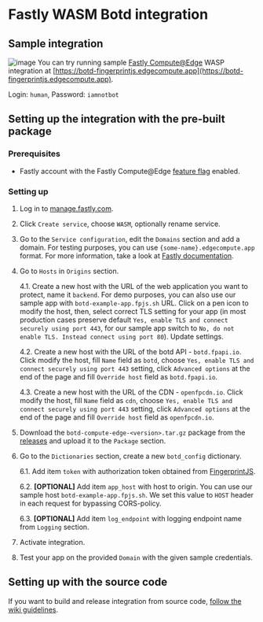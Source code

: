 # Fastly WASM Botd integration

## Sample integration
![image](https://user-images.githubusercontent.com/10922372/125807555-97e8b4a3-63e7-4a62-9784-e406044702f4.png)
You can try running sample [Fastly Compute@Edge](https://docs.fastly.com/products/compute-at-edge) WASP integration at [https://botd-fingerprintjs.edgecompute.app](https://botd-fingerprintjs.edgecompute.app).

Login: `human`, Password: `iamnotbot`

## Setting up the integration with the pre-built package

### Prerequisites
- Fastly account with the Fastly Compute@Edge [feature flag](https://developer.fastly.com/learning/compute/#create-a-new-fastly-account-and-invite-your-collaborators) enabled.

### Setting up

1. Log in to [manage.fastly.com](https://manage.fastly.com/).

2. Click `Create service`, choose `WASM`, optionally rename service.

3. Go to the `Service configuration`, edit the `Domains` section and add a domain. For testing purposes, you can use `{some-name}.edgecompute.app` format. For more information, take a look at [Fastly documentation](https://developer.fastly.com/learning/concepts/routing-traffic-to-fastly/#computeedge).

4. Go to `Hosts` in `Origins` section.
 
   4.1. Create a new host with the URL of the web application you want to protect, name it `backend`. For demo purposes, you can also use our sample app with `botd-example-app.fpjs.sh` URL. Click on a pen icon to modify the host, then, select correct TLS setting for your app (in most production cases preserve default `Yes, enable TLS and connect securely using port 443`, for our sample app switch to `No, do not enable TLS. Instead connect using port 80`). Update settings.

   4.2. Create a new host with the URL of the botd API - `botd.fpapi.io`. Click modify the host, fill `Name` field as `botd`, choose `Yes, enable TLS and connect securely using port 443` setting, click `Advanced options` at the end of the page and fill `Override host` field as `botd.fpapi.io`.

   4.3. Create a new host with the URL of the CDN - `openfpcdn.io`. Click modify the host, fill `Name` field as `cdn`, choose `Yes, enable TLS and connect securely using port 443` setting, click `Advanced options` at the end of the page and fill `Override host` field as `openfpcdn.io`.

5. Download the `botd-compute-edge-<version>.tar.gz` package from the [releases](https://github.com/fingerprintjs/botd-integrations/releases) and upload it to the `Package` section.

6. Go to the `Dictionaries` section, create a new `botd_config` dictionary.

   6.1. Add item `token` with authorization token obtained from [FingerprintJS](https://fingerprintjs.com/).

   6.2. **[OPTIONAL]** Add item `app_host` with host to origin. You can use our sample host `botd-example-app.fpjs.sh`. We set this value to `HOST` header in each request for bypassing CORS-policy.

   6.3. **[OPTIONAL]** Add item `log_endpoint` with logging endpoint name from `Logging` section.
 
8. Activate integration.

9. Test your app on the provided `Domain` with the given sample credentials.

## Setting up with the source code
If you want to build and release integration from source code, [follow the wiki guidelines](https://github.com/fingerprintjs/botd-integrations/wiki/Setting-up-Fastly-WASM-integration-from-source-code).
